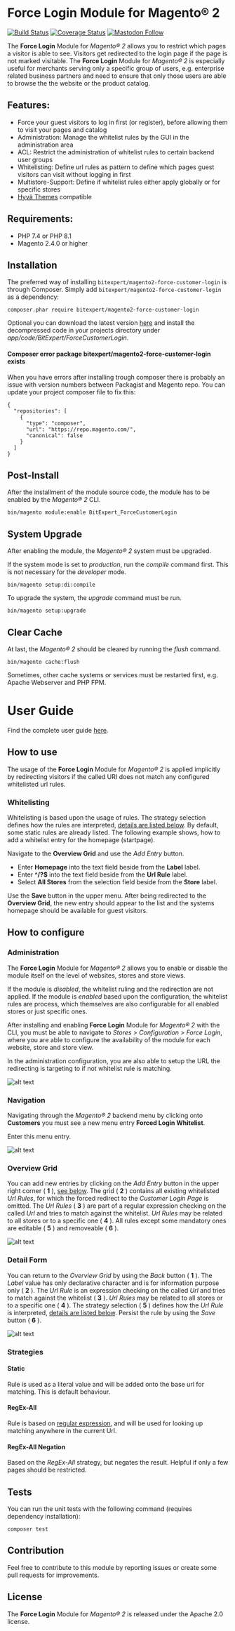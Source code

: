 # Force Login Module for Magento® 2

[![Build Status](https://github.com/bitExpert/magento2-force-login/workflows/ci/badge.svg?branch=master)](https://github.com/bitExpert/magento2-force-login/actions)
[![Coverage Status](https://coveralls.io/repos/github/bitExpert/magento2-force-login/badge.svg?branch=master)](https://coveralls.io/github/bitExpert/magento2-force-login?branch=master)
[![Mastodon Follow](https://img.shields.io/mastodon/follow/109408681246972700?domain=https://rheinneckar.social)](https://rheinneckar.social/@bitexpert)

The **Force Login** Module for *Magento® 2* allows you to restrict which pages a visitor is
able to see. Visitors get redirected to the login page if the page is not marked visitable.
The **Force Login** Module for *Magento® 2* is especially useful for merchants serving only a specific
group of users, e.g. enterprise related business partners and need to ensure that only those users are
able to browse the the website or the product catalog.

## Features:
* Force your guest visitors to log in first (or register), before allowing them to visit your pages and catalog
* Administration: Manage the whitelist rules by the GUI in the administration area
* ACL: Restrict the administration of whitelist rules to certain backend user groups
* Whitelisting: Define url rules as pattern to define which pages guest visitors can visit without logging in first
* Multistore-Support: Define if whitelist rules either apply globally or for specific stores
* [Hyvä Themes](https://hyva.io) compatible

## Requirements:
* PHP 7.4 or PHP 8.1
* Magento 2.4.0 or higher

## Installation
The preferred way of installing `bitexpert/magento2-force-customer-login` is through Composer. Simply add `bitexpert/magento2-force-customer-login` 
as a dependency:

```
composer.phar require bitexpert/magento2-force-customer-login
```

Optional you can download the latest version [here](https://github.com/bitExpert/magento2-force-login/releases) and install the
decompressed code in your projects directory under *app/code/BitExpert/ForceCustomerLogin*.  

#### Composer error package bitexpert/magento2-force-customer-login exists
When you have errors after installing trough composer there is probably an issue with version numbers between Packagist and Magento repo. You can update your project composer file to fix this: 
```
{
  "repositories": [
    {
      "type": "composer",
      "url": "https://repo.magento.com/",
      "canonical": false
    }
  ]
}
```

## Post-Install

After the installment of the module source code, the module has to be enabled by the *Magento® 2* CLI.

```
bin/magento module:enable BitExpert_ForceCustomerLogin
```

## System Upgrade

After enabling the module, the *Magento® 2* system must be upgraded. 

If the system mode is set to *production*, run the *compile* command first. This is not necessary for the *developer* mode.
```
bin/magento setup:di:compile
```

To upgrade the system, the *upgrade* command must be run.
```
bin/magento setup:upgrade
```

## Clear Cache

At last, the *Magento® 2* should be cleared by running the *flush* command.
```
bin/magento cache:flush
```

Sometimes, other cache systems or services must be restarted first, e.g. Apache Webserver and PHP FPM.

# User Guide
Find the complete user guide [here](./docs/UserGuide.pdf "User Guide").

## How to use
The usage of the **Force Login** Module for *Magento® 2* is applied implicitly by redirecting visitors 
if the called URI does not match any configured whitelisted url rules.

### Whitelisting

Whitelisting is based upon the usage of rules. The strategy selection defines how the rules are interpreted, [details are listed below](#strategies).
By default, some static rules are already listed. The following example shows, how to add a whitelist entry for the homepage (startpage).

Navigate to the **Overview Grid** and use the *Add Entry* button.

- Enter **Homepage** into the text field beside from the **Label** label.
- Enter **^/?$** into the text field beside from the **Url Rule** label.
- Select **All Stores** from the selection field beside from the **Store** label.

Use the **Save** button in the upper menu. After being redirected to the **Overview Grid**, the new 
entry should appear to the list and the systems homepage should be available for guest visitors.

## How to configure

### Administration

The **Force Login** Module for *Magento® 2* allows you to enable or disable the module itself on the level of websites, stores and store views.

If the module is *disabled*, the whitelist ruling and the redirection are not applied. If the module is *enabled* based upon the configuration,
the whitelist rules are process, which themselves are also configurable for all enabled stores or just specific ones.

After installing and enabling **Force Login** Module for *Magento® 2* with the CLI, you must be able to navigate to 
*Stores > Configuration > Force Login*, where you are able to configure the availability of the module for each website, store and store view.

In the administration configuration, you are also able to setup the URL the redirecting is targeting to if not whitelist rule is matching.

![alt text](./resources/ui_step_00.png "Administration")

### Navigation
Navigating through the *Magento® 2* backend menu by clicking onto **Customers** you must see a new menu 
entry **Forced Login Whitelist**. 

Enter this menu entry.

![alt text](./resources/ui_step_01.png "UI Navigation")

### Overview Grid
You can add new entries by clicking on the *Add Entry* button in the upper right corner ( **1** ), [see below](#detail-form). 
The grid ( **2** ) contains all existing whitelisted *Url Rules*, for which the forced redirect to the *Customer Login Page* is omitted.
The *Url Rules* ( **3** ) are part of a regular expression checking on the called *Url* and tries to match against the whitelist.
*Url Rules* may be related to all stores or to a specific one ( **4** ). All rules except some mandatory ones are editable ( **5** ) and removeable ( **6** ).

![alt text](./resources/ui_step_02.png "UI Grid")

### Detail Form
You can return to the *Overview Grid* by using the *Back* button ( **1** ). The *Label* value has only declarative character and
is for information purpose only ( **2** ). The *Url Rule* is an expression checking on the called 
*Url* and tries to match against the whitelist ( **3** ). *Url Rules* may be related to all stores or to a specific one ( **4** ).
The strategy selection ( **5** ) defines how the *Url Rule* is interpreted, [details are listed below](#strategies).
Persist the rule by using the *Save* button ( **6** ).

![alt text](./resources/ui_step_03.png "UI Form")

### Strategies

#### Static
Rule is used as a literal value and will be added onto the base url for matching. This is default behaviour. 

#### RegEx-All 
Rule is based on [regular expression](https://en.wikipedia.org/wiki/Regular_expression), and will be used for looking up matching anywhere in the current Url.

#### RegEx-All Negation
Based on the *RegEx-All* strategy, but negates the result. Helpful if only a few pages should be restricted.

## Tests

You can run the unit tests with the following command (requires dependency installation):

    composer test

## Contribution
Feel free to contribute to this module by reporting issues or create some pull requests for improvements.

## License
The **Force Login** Module for *Magento® 2* is released under the Apache 2.0 license.
